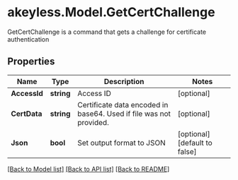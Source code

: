 # akeyless.Model.GetCertChallenge
GetCertChallenge is a command that gets a challenge for certificate authentication

## Properties

Name | Type | Description | Notes
------------ | ------------- | ------------- | -------------
**AccessId** | **string** | Access ID | [optional] 
**CertData** | **string** | Certificate data encoded in base64. Used if file was not provided. | [optional] 
**Json** | **bool** | Set output format to JSON | [optional] [default to false]

[[Back to Model list]](../README.md#documentation-for-models) [[Back to API list]](../README.md#documentation-for-api-endpoints) [[Back to README]](../README.md)

